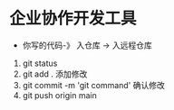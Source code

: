 # 企业协作开发工具

- 你写的代码-》 入仓库 -> 入远程仓库
1. git status
2. git add . 添加修改
3. git commit -m 'git command' 确认修改
4. git push origin main 